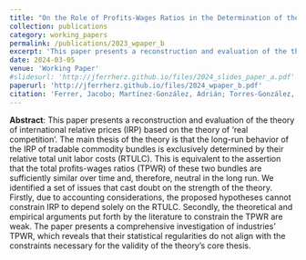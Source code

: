 ```yaml
---
title: "On the Role of Profits-Wages Ratios in the Determination of the Long-Run Behavior of International Relative Prices"
collection: publications
category: working_papers
permalink: /publications/2023_wpaper_b
excerpt: 'This paper presents a reconstruction and evaluation of the theory of international relative prices (IRP) based on the theory of ‘real competition’.'
date: 2024-03-05
venue: 'Working Paper'
#slidesurl: 'http://jferrherz.github.io/files/2024_slides_paper_a.pdf'
paperurl: 'http://jferrherz.github.io/files/2024_wpaper_b.pdf'
citation: 'Ferrer, Jacobo; Martínez-González, Adrián; Torres-González, Luis Daniel (2024). &quot;On the Role of Profits-Wages Ratios in the Determination of the Long-Run Behavior of International Relative Prices&quot; <i>Centro Sraffa Working Papers</i>, n. 67.'
---
```

**Abstract**: This paper presents a reconstruction and evaluation of the theory of international relative prices (IRP) based on the theory of ‘real competition’. The main thesis of the theory is that the long-run behavior of the IRP of tradable commodity bundles is exclusively determined by their relative total unit labor costs (RTULC). This is equivalent to the assertion that the total profits-wages ratios (TPWR) of these two bundles are sufficiently similar over time and, therefore, neutral in the long run. We identified a set of issues that cast doubt on the strength of the theory. Firstly, due to accounting considerations, the proposed hypotheses cannot constrain IRP to depend solely on the RTULC. Secondly, the theoretical and empirical arguments put forth by the literature to constrain the TPWR are weak. The paper presents a comprehensive investigation of industries’ TPWR, which reveals that their statistical regularities do not align with the constraints necessary for the validity of the theory’s core thesis.

